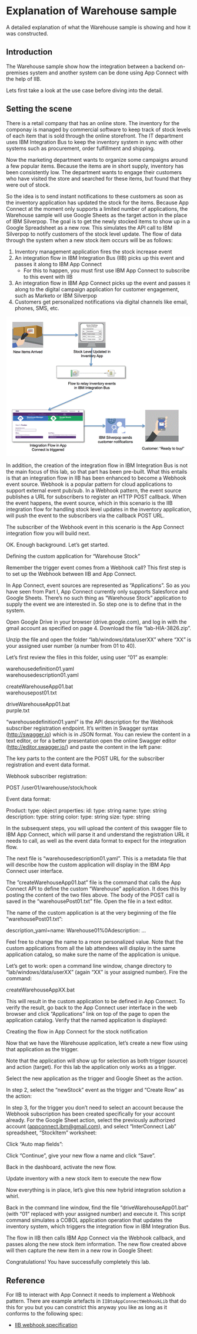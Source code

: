 # Explanation of Warehouse sample
A detailed explanation of what the Warehouse sample is showing and how it was constructed.

## Introduction
The Warehouse sample show how the integration between a backend on-premises system and another system can be done using App Connect with the help of IIB.

Lets first take a look at the use case before diving into the detail.

## Setting the scene

There is a retail company that has an online store. The inventory for the componay is managed by commercial software to keep track of stock levels of each item that is sold through the online storefront. The IT department uses IBM Integration Bus to keep the inventory system in sync with other systems such as procurement, order fulfillment and shipping.

Now the marketing department wants to organize some campaigns around a few popular items. Because the items are in short supply, inventory has been consistently low. The department wants to engage their customers who have visited the store and searched for these items, but found that they were out of stock.

So the idea is to send instant notifications to these customers as soon as the inventory application has updated the stock for the items. Because App Connect at the moment only supports a limited number of applications, the Warehouse sample will use Google Sheets as the target action in the place of IBM Silverpop. The goal is to get the newly stocked items to show up in a Google Spreadsheet as a new row. This simulates the API call to IBM Silverpop to notify customers of the stock level update. The flow of data through the system when a new stock item occurs will be as follows:

1.	Inventory management application fires the stock increase event
2.	An integration flow in IBM Integration Bus (IIB) picks up this event and passes it along to IBM App Connect
	*	For this to happen, you must first use IBM App Connect to subscribe to this event with IIB
3.	An integration flow in IBM App Connect picks up the event and passes it along to the digital campaign application for customer engagement, such as Marketo or IBM Silverpop
4.	Customers get personalized notifications via digital channels like email, phones, SMS, etc.

![The chain of events when a new stock arrives](./warehouse_sample_workflow.png)


In addition, the creation of the integration flow in IBM Integration Bus is not the main focus of this lab, so that part has been pre-built. What this entails is that an integration flow in IIB has been enhanced to become a Webhook event source. Webhook is a popular pattern for cloud applications to support external event pub/sub. In a Webhook pattern, the event source publishes a URL for subscribers to register an HTTP POST callback. When the event happens, the event source, which in this scenario is the IIB integration flow for handling stock level updates in the inventory application, will push the event to the subscribers via the callback POST URL. 

The subscriber of the Webhook event in this scenario is the App Connect integration flow you will build next.

OK. Enough background. Let’s get started.

Defining the custom application for “Warehouse Stock”

Remember the trigger event comes from a Webhook call? This first step is to set up the Webhook between IIB and App Connect.

In App Connect, event sources are represented as “Applications”. So as you have seen from Part I, App Connect currently only supports Salesforce and Google Sheets. There’s no such thing as “Warehouse Stock” application to supply the event we are interested in. So step one is to define that in the system.

Open Google Drive in your browser (drive.google.com), and log in with the gmail account as specified on page 4. Download the file “lab-HIA-3826.zip”.

Unzip the file and open the folder “lab/windows/data/userXX” where “XX” is your assigned user number (a number from 01 to 40).

Let’s first review the files in this folder, using user “01” as example:

warehousedefinition01.yaml	
warehousedescription01.yaml

createWarehouseApp01.bat	
warehousepost01.txt

driveWarehouseApp01.bat		
purple.txt			

“warehousedefinition01.yaml” is the API description for the Webhook subscriber registration endpoint. It’s written in Swagger syntax (http://swagger.io) which is in JSON format. You can review the content in a text editor, or for a better presentation open the online Swagger editor (http://editor.swagger.io/) and paste the content in the left pane:

 

The key parts to the content are the POST URL for the subscriber registration and event data format.

Webhook subscriber registration:

POST /user01/warehouse/stock/hook

Event data format:

Product:
  type: object
  properties:
    id:
      type:  string
    name:
      type:  string
    description:
      type:  string
    color:
      type:  string
    size:
      type:  string

In the subsequent steps, you will upload the content of this swagger file to IBM App Connect, which will parse it and understand the registration URL it needs to call, as well as the event data format to expect for the integration flow.

The next file is “warehousedescription01.yaml”. This is a metadata file that will describe how the custom application will display in the IBM App Connect user interface. 

The ”createWarehouseApp01.bat” file is the command that calls the App Connect API to define the custom “Warehouse” application. It does this by posting the content of the two files above. The body of the POST call is saved in the “warehousePost01.txt” file. Open the file in a text editor.

The name of the custom application is at the very beginning of the file “warehousePost01.txt”:

description_yaml=name: Warehouse01%0Adescription: …

Feel free to change the name to a more personalized value. Note that the custom applications from all the lab attendees will display in the same application catalog, so make sure the name of the application is unique.

Let’s get to work: open a command line window, change directory to “lab/windows/data/userXX” (again “XX” is your assigned number). Fire the command:

createWarehouseAppXX.bat

This will result in the custom application to be defined in App Connect. To verify the result, go back to the App Connect user interface in the web browser and click “Applications” link on top of the page to open the application catalog. Verify that the named application is displayed:

 



Creating the flow in App Connect for the stock notification

Now that we have the Warehouse application, let’s create a new flow using that application as the trigger.

Note that the application will show up for selection as both trigger (source) and action (target). For this lab the application only works as a trigger.

Select the new application as the trigger and Google Sheet as the action.

In step 2, select the “newStock” event as the trigger and “Create Row” as the action:

 

In step 3, for the trigger you don’t need to select an account because the Webhook subscription has been created specifically for your account already. For the Google Sheet action, select the previously authorized account (appconnect.ibm@gmail.com), and select “InterConnect Lab” spreadsheet, “StockItem” worksheet:

 

Click “Auto map fields”:

 

Click “Continue”, give your new flow a name and click “Save”.

Back in the dashboard, activate the new flow.

Update inventory with a new stock item to execute the new flow

Now everything is in place, let’s give this new hybrid integration solution a whirl.

Back in the command line window, find the file “driveWarehouseApp01.bat” (with “01” replaced with your assigned number) and execute it. This script command simulates a COBOL application operation that updates the inventory system, which triggers the integration flow in IBM Integration Bus.

The flow in IIB then calls IBM App Connect via the Webhook callback, and passes along the new stock item information. The new flow created above will then capture the new item in a new row in Google Sheet:

 

Congratulations! You have successfully completely this lab.









## Reference
For IIB to interact with App Connect it needs to implement a Webhook pattern. There are example artefacts in `IIBtoAppConnectWebhookLib` that do this for you but you can constrict this anyway you like as long as it conforms to the following spec:

* [IIB webhook specification](./IIB_webhook_description.md)
